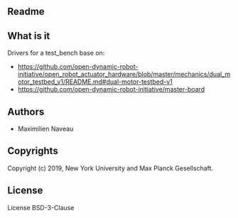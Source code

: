 Readme
------

## What is it

Drivers for a test_bench base on:
- https://github.com/open-dynamic-robot-initiative/open_robot_actuator_hardware/blob/master/mechanics/dual_motor_testbed_v1/README.md#dual-motor-testbed-v1
- https://github.com/open-dynamic-robot-initiative/master-board


## Authors

- Maximilien Naveau

## Copyrights

Copyright (c) 2019, New York University and Max Planck Gesellschaft.

## License

License BSD-3-Clause
